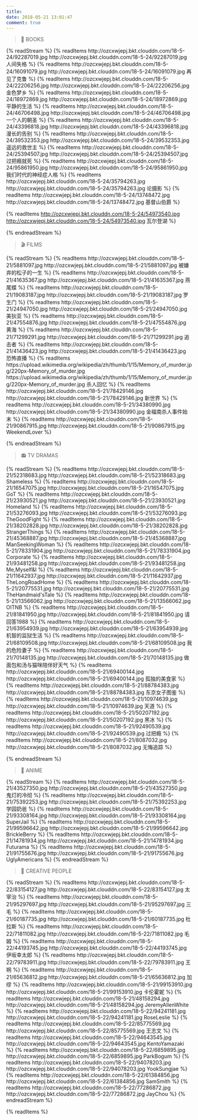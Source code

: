 ```yaml
---
title: 
date: 2018-05-21 13:01:47
comment: true
---
```

<blockquote class="question">📖 BOOKS</blockquote>  ​ 
{% readStream %}
{% readItems http://ozcxwjepj.bkt.clouddn.com/18-5-24/92287019.jpg http://ozcxwjepj.bkt.clouddn.com/18-5-24/92287019.jpg 人间失格 %}
{% readItems http://ozcxwjepj.bkt.clouddn.com/18-5-24/16091079.jpg http://ozcxwjepj.bkt.clouddn.com/18-5-24/16091079.jpg 再见了克鲁 %}
{% readItems http://ozcxwjepj.bkt.clouddn.com/18-5-24/22206256.jpg http://ozcxwjepj.bkt.clouddn.com/18-5-24/22206256.jpg 金色梦乡 %}
{% readItems http://ozcxwjepj.bkt.clouddn.com/18-5-24/18972869.jpg http://ozcxwjepj.bkt.clouddn.com/18-5-24/18972869.jpg 平静的生活 %}
{% readItems http://ozcxwjepj.bkt.clouddn.com/18-5-24/46706498.jpg http://ozcxwjepj.bkt.clouddn.com/18-5-24/46706498.jpg 一个人的朝圣 %}
{% readItems http://ozcxwjepj.bkt.clouddn.com/18-5-24/43396818.jpg http://ozcxwjepj.bkt.clouddn.com/18-5-24/43396818.jpg 漫长的告别 %}
{% readItems http://ozcxwjepj.bkt.clouddn.com/18-5-24/39532353.jpg http://ozcxwjepj.bkt.clouddn.com/18-5-24/39532353.jpg 遥远的救世主 %}
{% readItems http://ozcxwjepj.bkt.clouddn.com/18-5-24/25394507.jpg http://ozcxwjepj.bkt.clouddn.com/18-5-24/25394507.jpg 过把瘾就死 %}
{% readItems http://ozcxwjepj.bkt.clouddn.com/18-5-24/95861950.jpg http://ozcxwjepj.bkt.clouddn.com/18-5-24/95861950.jpg 我们时代的神经症人格 %}
{% readItems http://ozcxwjepj.bkt.clouddn.com/18-5-24/35794263.jpg http://ozcxwjepj.bkt.clouddn.com/18-5-24/35794263.jpg 论摄影 %}
{% readItems http://ozcxwjepj.bkt.clouddn.com/18-5-24/13748472.jpg http://ozcxwjepj.bkt.clouddn.com/18-5-24/13748472.jpg 基督山伯爵 %}

{% readItems http://ozcxwjepj.bkt.clouddn.com/18-5-24/54973540.jpg http://ozcxwjepj.bkt.clouddn.com/18-5-24/54973540.jpg 瓦尔登湖 %}

{% endreadStream %} 
​
<blockquote class="question">🎬 FILMS</blockquote>
{% readStream %}
{% readItems http://ozcxwjepj.bkt.clouddn.com/18-5-21/5881097.jpg http://ozcxwjepj.bkt.clouddn.com/18-5-21/5881097.jpg 被嫌弃的松子的一生 %}
{% readItems http://ozcxwjepj.bkt.clouddn.com/18-5-21/41635367.jpg http://ozcxwjepj.bkt.clouddn.com/18-5-21/41635367.jpg 燕尾蝶 %}
{% readItems http://ozcxwjepj.bkt.clouddn.com/18-5-21/19083187.jpg http://ozcxwjepj.bkt.clouddn.com/18-5-21/19083187.jpg 罗生门 %}
{% readItems http://ozcxwjepj.bkt.clouddn.com/18-5-21/24947050.jpg http://ozcxwjepj.bkt.clouddn.com/18-5-21/24947050.jpg 美狄亚 %}
{% readItems http://ozcxwjepj.bkt.clouddn.com/18-5-21/47554876.jpg http://ozcxwjepj.bkt.clouddn.com/18-5-21/47554876.jpg 黄海 %}
{% readItems http://ozcxwjepj.bkt.clouddn.com/18-5-21/71299291.jpg http://ozcxwjepj.bkt.clouddn.com/18-5-21/71299291.jpg 追击者 %}
{% readItems http://ozcxwjepj.bkt.clouddn.com/18-5-21/41436423.jpg http://ozcxwjepj.bkt.clouddn.com/18-5-21/41436423.jpg 恐怖直播 %}
{% readItems https://upload.wikimedia.org/wikipedia/zh/thumb/1/15/Memory_of_murder.jpg/220px-Memory_of_murder.jpg https://upload.wikimedia.org/wikipedia/zh/thumb/1/15/Memory_of_murder.jpg/220px-Memory_of_murder.jpg 杀人回忆 %}
{% readItems http://ozcxwjepj.bkt.clouddn.com/18-5-21/78429146.jpg http://ozcxwjepj.bkt.clouddn.com/18-5-21/78429146.jpg 新世界 %}
{% readItems http://ozcxwjepj.bkt.clouddn.com/18-5-21/34380990.jpg http://ozcxwjepj.bkt.clouddn.com/18-5-21/34380990.jpg 金福南杀人事件始末 %}
{% readItems http://ozcxwjepj.bkt.clouddn.com/18-5-21/90867915.jpg http://ozcxwjepj.bkt.clouddn.com/18-5-21/90867915.jpg WeekendLover %}

{% endreadStream %} 

<blockquote class="question">📻 TV DRAMAS</blockquote>
{% readStream %}
{% readItems http://ozcxwjepj.bkt.clouddn.com/18-5-21/52318683.jpg http://ozcxwjepj.bkt.clouddn.com/18-5-21/52318683.jpg Shameless %}
{% readItems http://ozcxwjepj.bkt.clouddn.com/18-5-21/16547075.jpg http://ozcxwjepj.bkt.clouddn.com/18-5-21/16547075.jpg GoT %}
{% readItems http://ozcxwjepj.bkt.clouddn.com/18-5-21/23930521.jpg http://ozcxwjepj.bkt.clouddn.com/18-5-21/23930521.jpg Homeland %}
{% readItems http://ozcxwjepj.bkt.clouddn.com/18-5-21/53276093.jpg http://ozcxwjepj.bkt.clouddn.com/18-5-21/53276093.jpg TheGoodFight %}
{% readItems http://ozcxwjepj.bkt.clouddn.com/18-5-21/38202828.jpg http://ozcxwjepj.bkt.clouddn.com/18-5-21/38202828.jpg StrangerThings  %}
{% readItems http://ozcxwjepj.bkt.clouddn.com/18-5-21/45368887.jpg http://ozcxwjepj.bkt.clouddn.com/18-5-21/45368887.jpg ManSeekingWoman %}
{% readItems http://ozcxwjepj.bkt.clouddn.com/18-5-21/78331904.jpg http://ozcxwjepj.bkt.clouddn.com/18-5-21/78331904.jpg Corporate %}
{% readItems http://ozcxwjepj.bkt.clouddn.com/18-5-21/93481258.jpg http://ozcxwjepj.bkt.clouddn.com/18-5-21/93481258.jpg Me,Myself&I %}
{% readItems http://ozcxwjepj.bkt.clouddn.com/18-5-21/11642937.jpg http://ozcxwjepj.bkt.clouddn.com/18-5-21/11642937.jpg TheLongRoadHome %}
{% readItems http://ozcxwjepj.bkt.clouddn.com/18-5-21/20775531.jpg http://ozcxwjepj.bkt.clouddn.com/18-5-21/20775531.jpg TheHandmaid'sTale %}
{% readItems http://ozcxwjepj.bkt.clouddn.com/18-5-21/13566062.jpg http://ozcxwjepj.bkt.clouddn.com/18-5-21/13566062.jpg OITNB %}
{% readItems http://ozcxwjepj.bkt.clouddn.com/18-5-21/81841950.jpg http://ozcxwjepj.bkt.clouddn.com/18-5-21/81841950.jpg 请回答1988 %}
{% readItems http://ozcxwjepj.bkt.clouddn.com/18-5-21/63954939.jpg http://ozcxwjepj.bkt.clouddn.com/18-5-21/63954939.jpg 机智的监狱生活 %}
{% readItems http://ozcxwjepj.bkt.clouddn.com/18-5-21/68109508.jpg http://ozcxwjepj.bkt.clouddn.com/18-5-21/68109508.jpg 我的危险妻子 %}
{% readItems http://ozcxwjepj.bkt.clouddn.com/18-5-21/70148135.jpg http://ozcxwjepj.bkt.clouddn.com/18-5-21/70148135.jpg 做面包和汤与猫咪陪伴好天气 %}
{% readItems http://ozcxwjepj.bkt.clouddn.com/18-5-21/69400144.jpg http://ozcxwjepj.bkt.clouddn.com/18-5-21/69400144.jpg 孤独的美食家 %}
{% readItems http://ozcxwjepj.bkt.clouddn.com/18-5-21/88784383.jpg http://ozcxwjepj.bkt.clouddn.com/18-5-21/88784383.jpg 东京女子图鉴 %}
{% readItems http://ozcxwjepj.bkt.clouddn.com/18-5-21/10974639.jpg http://ozcxwjepj.bkt.clouddn.com/18-5-21/10974639.jpg 天道 %}
{% readItems http://ozcxwjepj.bkt.clouddn.com/18-5-21/50207192.jpg http://ozcxwjepj.bkt.clouddn.com/18-5-21/50207192.jpg 黑冰 %}
{% readItems http://ozcxwjepj.bkt.clouddn.com/18-5-21/92490539.jpg http://ozcxwjepj.bkt.clouddn.com/18-5-21/92490539.jpg 过把瘾 %}
{% readItems http://ozcxwjepj.bkt.clouddn.com/18-5-21/8087032.jpg http://ozcxwjepj.bkt.clouddn.com/18-5-21/8087032.jpg 无悔追踪 %}

{% endreadStream %} 

<blockquote class="question">🎠️ ANIME</blockquote>
{% readStream %}
{% readItems http://ozcxwjepj.bkt.clouddn.com/18-5-21/43527350.jpg http://ozcxwjepj.bkt.clouddn.com/18-5-21/43527350.jpg 鬼灯的冷彻 %}
{% readItems http://ozcxwjepj.bkt.clouddn.com/18-5-21/75392253.jpg http://ozcxwjepj.bkt.clouddn.com/18-5-21/75392253.jpg 学园奶爸 %}
{% readItems http://ozcxwjepj.bkt.clouddn.com/18-5-21/93308164.jpg http://ozcxwjepj.bkt.clouddn.com/18-5-21/93308164.jpg SuperJail %}
{% readItems http://ozcxwjepj.bkt.clouddn.com/18-5-21/99596642.jpg http://ozcxwjepj.bkt.clouddn.com/18-5-21/99596642.jpg BrickleBerry %}
{% readItems http://ozcxwjepj.bkt.clouddn.com/18-5-21/14781934.jpg http://ozcxwjepj.bkt.clouddn.com/18-5-21/14781934.jpg Futurama %}
{% readItems http://ozcxwjepj.bkt.clouddn.com/18-5-21/91755676.jpg http://ozcxwjepj.bkt.clouddn.com/18-5-21/91755676.jpg UglyAmericans %}
{% endreadStream %} 

<blockquote class="question">🎇 CREATIVE PEOPLE</blockquote> 
{% readStream %}
{% readItems http://ozcxwjepj.bkt.clouddn.com/18-5-22/83154127.jpg http://ozcxwjepj.bkt.clouddn.com/18-5-22/83154127.jpg 太宰治 %}
{% readItems http://ozcxwjepj.bkt.clouddn.com/18-5-21/95297697.jpg http://ozcxwjepj.bkt.clouddn.com/18-5-21/95297697.jpg 三毛 %}
{% readItems http://ozcxwjepj.bkt.clouddn.com/18-5-21/60187735.jpg http://ozcxwjepj.bkt.clouddn.com/18-5-21/60187735.jpg 杜拉斯 %}
{% readItems http://ozcxwjepj.bkt.clouddn.com/18-5-22/71811082.jpg http://ozcxwjepj.bkt.clouddn.com/18-5-22/71811082.jpg 毛姆 %}
{% readItems http://ozcxwjepj.bkt.clouddn.com/18-5-22/44193745.jpg http://ozcxwjepj.bkt.clouddn.com/18-5-22/44193745.jpg 伊坂幸太郎 %}
{% readItems http://ozcxwjepj.bkt.clouddn.com/18-5-22/79783911.jpg http://ozcxwjepj.bkt.clouddn.com/18-5-22/79783911.jpg 王朔 %}
{% readItems http://ozcxwjepj.bkt.clouddn.com/18-5-21/65636812.jpg http://ozcxwjepj.bkt.clouddn.com/18-5-21/65636812.jpg 加缪 %}
{% readItems http://ozcxwjepj.bkt.clouddn.com/18-5-21/99153910.jpg http://ozcxwjepj.bkt.clouddn.com/18-5-21/99153910.jpg 卡伦霍妮 %}
{% readItems http://ozcxwjepj.bkt.clouddn.com/18-5-21/48158294.jpg http://ozcxwjepj.bkt.clouddn.com/18-5-21/48158294.jpg JeremyAllenWhite %}
{% readItems http://ozcxwjepj.bkt.clouddn.com/18-5-22/94241181.jpg http://ozcxwjepj.bkt.clouddn.com/18-5-22/94241181.jpg RoseLeslie %}
{% readItems http://ozcxwjepj.bkt.clouddn.com/18-5-22/85775569.jpg http://ozcxwjepj.bkt.clouddn.com/18-5-22/85775569.jpg 王志文 %}
{% readItems http://ozcxwjepj.bkt.clouddn.com/18-5-22/94643545.jpg 
http://ozcxwjepj.bkt.clouddn.com/18-5-22/94643545.jpg KentoYamazaki %}
{% readItems http://ozcxwjepj.bkt.clouddn.com/18-5-22/6859895.jpg http://ozcxwjepj.bkt.clouddn.com/18-5-22/6859895.jpg ParkBogum %}
{% readItems http://ozcxwjepj.bkt.clouddn.com/18-5-22/94078203.jpg http://ozcxwjepj.bkt.clouddn.com/18-5-22/94078203.jpg YookSungjae %}
{% readItems http://ozcxwjepj.bkt.clouddn.com/18-5-22/61384856.jpg http://ozcxwjepj.bkt.clouddn.com/18-5-22/61384856.jpg SamSmith %}
{% readItems http://ozcxwjepj.bkt.clouddn.com/18-5-22/77286872.jpg http://ozcxwjepj.bkt.clouddn.com/18-5-22/77286872.jpg JayChou %}
{% endreadStream %} 


{% readItems  %}

